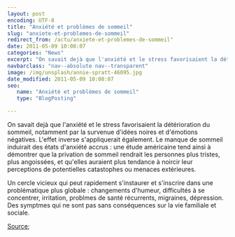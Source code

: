 ```yaml
---
layout: post
encoding: UTF-8
title: "Anxiété et problèmes de sommeil"
slug: "anxiete-et-problemes-de-sommeil"
redirect_from: /actu/anxiete-et-problemes-de-sommeil"
date: 2011-05-09 10:08:07
categories: "News"
excerpt: "On savait dejà que l'anxiété et le stress favorisaient la détérioration du sommeil, notamment par la survenue d'idées noires et d'émotions négatives. L'effet inverse s'appliquerait également."
navbarclass: "nav--absolute nav--transparent"
image: /img/unsplash/annie-spratt-46095.jpg
date_modified: 2011-05-09 10:08:07
seo:
   name: "Anxiété et problèmes de sommeil"
   type: "BlogPosting"

---
```

On savait dejà que l'anxiété et le stress favorisaient la détérioration du sommeil, notamment par la survenue d'idées noires et d'émotions négatives. L'effet inverse s'appliquerait également.
Le manque de sommeil induirait des états d'anxiété accrus : une étude américaine tend ainsi à démontrer que la privation de sommeil rendrait les personnes plus tristes, plus angoissées, et qu'elles auraient plus tendance à noircir leur perceptions de potentielles catastophes ou menaces extérieures.  
  
Un cercle vicieux qui peut rapidement s'instaurer et s'inscrire dans une problématique plus globale : changements d'humeur, difficultés à se concentrer, irritation, problmes de santé récurrents, migraines, dépression. Des symptmes qui ne sont pas sans conséquences sur la vie familiale et sociale.  
  
[Source](http://www.cerveauetpsycho.fr/ewb_pages/a/actualite-anxiete-de-la-nuit-blanche-26684.php);